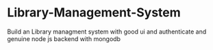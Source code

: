 # Library-Management-System
Build an Library managment system with good ui and authenticate and genuine node js backend with mongodb
